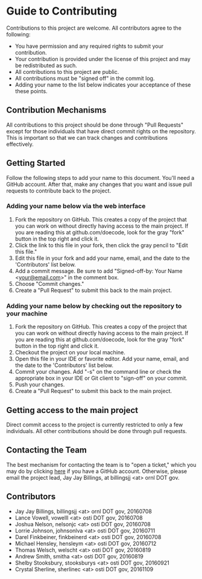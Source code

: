 # Guide to Contributing

Contributions to this project are welcome. All contributors agree to the following:
- You have permission and any required rights to submit your contribution.
- Your contribution is provided under the license of this project and may be redistributed as such.
- All contributions to this project are public.
- All contributions must be "signed off" in the commit log.
- Adding your name to the list below indicates your acceptance of these these points.

## Contribution Mechanisms
All contributions to this project should be done through "Pull Requests" except for those individuals that have direct commit rights on the repository. This is important so that we can track changes and contributions effectively.

## Getting Started
Follow the following steps to add your name to this document. You'll need a GitHub account. After that, make any changes that you want and issue pull requests to contribute back to the project.

### Adding your name below via the web interface
1. Fork the repository on GitHub. This creates a copy of the project that you can work on without directly having access to the main project. If you are reading this at github.com/doecode, look for the gray "fork" button in the top right and click it.
2. Click the link to this file in your fork, then click the gray pencil to "Edit this file." 
3. Edit this file in your fork and add your name, email, and the date to the 'Contributors' list below.
4. Add a commit message. Be sure to add "Signed-off-by: Your Name &lt;your@email.com>" in the comment box.
5. Choose "Commit changes."
6. Create a "Pull Request" to submit this back to the main project.

### Adding your name below by checking out the repository to your machine
1. Fork the repository on GitHub. This creates a copy of the project that you can work on without directly having access to the main project. If you are reading this at github.com/doecode, look for the gray "fork" button in the top right and click it.
2. Checkout the project on your local machine. 
3. Open this file in your IDE or favorite editor. Add your name, email, and the date to the 'Contributors' list below.
4. Commit your changes. Add "-s" on the command line or check the appropriate box in your IDE or Git client to "sign-off" on your commit. 
5. Push your changes.
6. Create a "Pull Request" to submit this back to the main project.

## Getting access to the main project
Direct commit access to the project is currently restricted to only a few individuals. All other contributions should be done through pull requests.

## Contacting the Team
The best mechanism for contacting the team is to "open a ticket," which you may do by clicking [here](https://github.com/doecode/doecode/issues/new) if you have a GitHub account. Otherwise, please email the project lead, Jay Jay Billings, at billingsjj &lt;at> ornl DOT gov.

## Contributors ##
* Jay Jay Billings, billingsjj &lt;at> ornl DOT gov, 20160708
* Lance Vowell, vowelll &lt;at> osti DOT gov, 20160708
* Joshua Nelson, nelsonjc &lt;at> osti DOT gov, 20160708
* Lorrie Johnson, johnsonlva &lt;at> osti DOT gov, 20160711
* Darel Finkbeiner, finkbeinerd &lt;at> osti DOT gov, 20160708
* Michael Hensley, hensleym &lt;at> osti DOT gov, 20160712
* Thomas Welsch, welscht &lt;at> osti DOT gov, 20160819
* Andrew Smith, smitha &lt;at> osti DOT gov, 20160819
* Shelby Stooksbury, stooksburys &lt;at> osti DOT gov, 20160921
* Crystal Sherline, sherlinec &lt;at> osti DOT gov, 20161109
